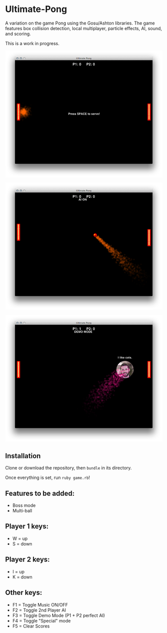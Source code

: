 Ultimate-Pong
=============

A variation on the game Pong using the Gosu/Ashton libraries. The game features box collision detection, local multiplayer, particle effects, AI, sound, and scoring.

This is a work in progress.

![Screenshot 1](https://raw.githubusercontent.com/alacritythief/Ultimate-Pong/master/screenshots/1.png)

![Screenshot 2](https://raw.githubusercontent.com/alacritythief/Ultimate-Pong/master/screenshots/2.png)

![Screenshot 3](https://raw.githubusercontent.com/alacritythief/Ultimate-Pong/master/screenshots/3.png)

Installation
------------
Clone or download the repository, then `bundle` in its directory.

Once everything is set, run `ruby game.rb`!

Features to be added:
---------------------
* Boss mode
* Multi-ball

Player 1 keys:
--------------
* W = up
* S = down

Player 2 keys:
--------------
* I = up
* K = down

Other keys:
----------
* F1 = Toggle Music ON/OFF
* F2 = Toggle 2nd Player AI
* F3 = Toggle Demo Mode (P1 + P2 perfect AI)
* F4 = Toggle "Special" mode
* F5 = Clear Scores
